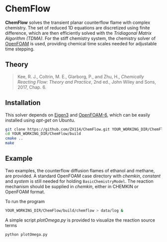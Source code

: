 # ChemFlow

**ChemFlow** solves the transient planar counterflow flame with complex chemistry. The set of reduced 1D equations are discretized using finite difference, which are then efficiently solved with the *Tridiagonal Matrix Algorithm (TDMA)*. For the stiff chemistry system, the chemistry solver of [OpenFOAM](https://openfoam.org/) is used, providing chemical time scales needed for adjustable time stepping.

## Theory

> Kee, R. J., Coltrin, M. E., Glarborg, P., and Zhu, H., *Chemically Reacting Flow: Theory and Practice*, 2nd ed., John Wiley and Sons, 2017, Chap. 6.

## Installation

This solver depends on [Eigen3](http://eigen.tuxfamily.org/index.php?title=Main_Page) and [OpenFOAM-6](https://openfoam.org/), which can be easily installed using *apt-get* on Ubuntu.

```bash
git clone https://github.com/ZX114/ChemFlow.git YOUR_WORKING_DIR/ChemFlow
cd YOUR_WORKING_DIR/ChemFlow/build
cmake ..
make
```

## Example

Two examples, the counterflow diffusion flames of ethanol and methane, are provided. A standard OpenFOAM case directory with *chemkin*, *constant* and *system* is still needed for holding `BasicChemistryModel`. The reaction mechanism should be supplied in *chemkin*, either in CHEMKIN or OpenFOAM format.

To run the program

```bash
YOUR_WORKING_DIR/ChemFlow/build/chemflow > data/log &
```

A simple script *plotOmega.py* is provided to visualize the reaction source terms

```bash
python plotOmega.py
```
